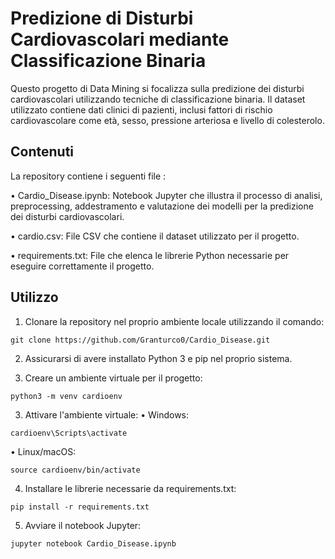 # Predizione di Disturbi Cardiovascolari mediante Classificazione Binaria
Questo progetto di Data Mining si focalizza sulla predizione dei disturbi cardiovascolari utilizzando tecniche di classificazione binaria. Il dataset utilizzato contiene dati clinici di pazienti, inclusi fattori di rischio cardiovascolare come età, sesso, pressione arteriosa e livello di colesterolo.

## Contenuti
La repository contiene i seguenti file :

• Cardio_Disease.ipynb: Notebook Jupyter che illustra il processo di analisi, preprocessing, addestramento e valutazione dei modelli per la predizione dei disturbi cardiovascolari.

• cardio.csv: File CSV che contiene il dataset utilizzato per il progetto.

• requirements.txt: File che elenca  le librerie Python necessarie per eseguire correttamente il progetto.

## Utilizzo


1) Clonare la repository nel proprio ambiente locale utilizzando il comando:
```
git clone https://github.com/Granturco0/Cardio_Disease.git
```

2) Assicurarsi di avere installato Python 3 e pip nel proprio sistema.

3) Creare un ambiente virtuale per il progetto:
```
python3 -m venv cardioenv
```
3) Attivare l'ambiente virtuale:
• Windows:
```
cardioenv\Scripts\activate
```
• Linux/macOS:
```
source cardioenv/bin/activate
```
4) Installare le librerie necessarie da requirements.txt:
```
pip install -r requirements.txt
```
5) Avviare il notebook Jupyter:
```
jupyter notebook Cardio_Disease.ipynb
```
